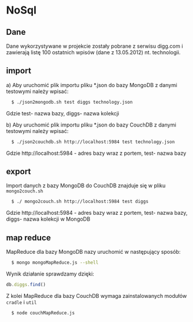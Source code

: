 NoSql
=====

Dane
------------
Dane wykorzystywane w projekcie zostały pobrane z serwisu digg.com i zawierają listę 100 ostatnich wpisów (dane z 13.05.2012) nt. technologii.

import
------------
a) Aby uruchomić  plik importu pliku *.json do bazy MongoDB z danymi testowymi należy wpisać:

``` bash
  $ ./json2mongodb.sh test diggs technology.json
```
Gdzie test- nazwa bazy, diggs- nazwa kolekcji

b) Aby uruchomić  plik importu pliku *.json do bazy CouchDB z danymi testowymi należy wpisać:

``` bash
  $ ./json2couchdb.sh http://localhost:5984 test technology.json
```
Gdzie http://localhost:5984 - adres bazy wraz z portem, test- nazwa bazy


export
------------
Import danych z bazy MongoDB do CouchDB znajduje się w pliku `mongo2couch.sh`

``` bash
  $ ./ mongo2couch.sh http://localhost:5984 test diggs
```
Gdzie http://localhost:5984 - adres bazy wraz z portem, test- nazwa bazy, diggs- nazwa kolekcji w MongoDB


map reduce
------------
MapReduce dla bazy MongoDB nazy uruchomić w następujący sposób:
``` bash
  $ mongo mongoMapReduce.js --shell
```
Wynik działanie sprawdzamy dzięki:
``` js
db.diggs.find()
```

Z kolei MapReduce dla bazy CouchDB wymaga zainstalowanych modułów `cradle` i `util`
``` bash
  $ node couchMapReduce.js 
```

